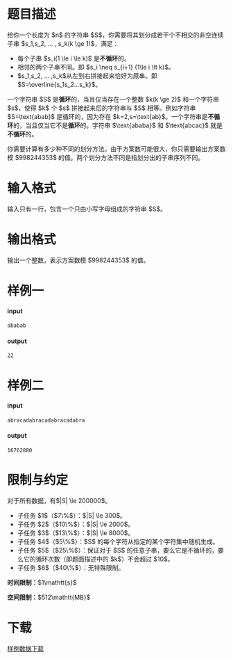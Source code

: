# 题目描述

<p>给你一个长度为 $n$ 的字符串 $S$，你需要将其划分成若干个不相交的非空连续子串 $s_1,s_2, ... , s_k(k \ge 1)$，满足：</p>
<ul><li>每个子串 $s_i(1 \le i \le k)$ 是<strong>不循环</strong>的。</li>
<li>相邻的两个子串不同。即 $s_i \neq s_{i+1} (1\le i \lt k)$。</li>
<li>$s_1,s_2, ... ,s_k$从左到右拼接起来恰好为原串。即$S=\overline{s_1s_2...s_k}$。</li>
</ul><p>一个字符串 $S$ 是<strong>循环</strong>的，当且仅当存在一个整数 $k(k \ge 2)$ 和一个字符串 $s$，使得 $k$ 个 $s$ 拼接起来后的字符串与 $S$ 相等。例如字符串 $S=\text{abab}$ 是循环的，因为存在 $k=2,s=\text{ab}$。一个字符串是<strong>不循环</strong>的，当且仅当它不是<strong>循环</strong>的。字符串 $\text{ababa}$ 和 $\text{abcac}$ 就是<strong>不循环</strong>的。</p>
<p>你需要计算有多少种不同的划分方法。由于方案数可能很大，你只需要输出方案数模 $998244353$ 的值。两个划分方法不同是指划分出的子串序列不同。</p>

# 输入格式


<p>输入只有一行，包含一个只由小写字母组成的字符串 $S$。</p>

# 输出格式


<p>输出一个整数，表示方案数模 $998244353$ 的值。</p>

# 样例一


<h4>input</h4>
<pre><code>ababab</code></pre>
<h4>output</h4>
<pre><code>22</code></pre>

# 样例二


<h4>input</h4>
<pre><code>abracadabracadabracadabra</code></pre>
<h4>output</h4>
<pre><code>16762880</code></pre>

# 限制与约定


<p>对于所有数据，有$|S| \le 200000$。</p>
<ul><li>子任务 $1$（$7\%$）：$|S| \le 300$。</li>
<li>子任务 $2$（$10\%$）：$|S| \le 2000$。</li>
<li>子任务 $3$（$13\%$）：$|S| \le 8000$。</li>
<li>子任务 $4$（$5\%$）：$S$ 的每个字符从指定的某个字符集中随机生成。</li>
<li>子任务 $5$（$25\%$）：保证对于 $S$ 的任意子串，要么它是不循环的，要么它的循环次数（即题面描述中的 $k$）不会超过 $10$。</li>
<li>子任务 $6$（$40\%$）：无特殊限制。</li>
</ul><p><strong>时间限制：</strong>$1\mathtt{s}$</p>
<p><strong>空间限制：</strong>$512\mathtt{MB}$</p>

# 下载


<p><a href="/download.php?type=problem&amp;id=429">样例数据下载</a></p>
